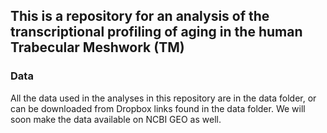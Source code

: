 ## This is a repository for an analysis of the transcriptional profiling of aging in the human Trabecular Meshwork (TM)

### Data

All the data used in the analyses in this repository are in the data folder, or can be downloaded from Dropbox links found in the data folder. We will soon make the data available on NCBI GEO as well.


